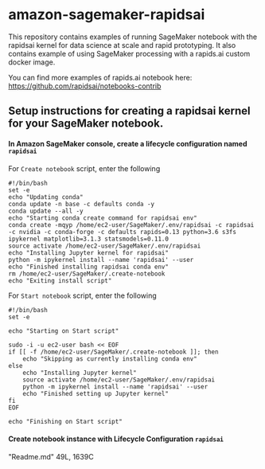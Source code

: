 # amazon-sagemaker-rapidsai

This repository contains examples of running SageMaker notebook with the rapidsai kernel for data science at scale and rapid prototyping. It also contains example of using SageMaker processing with a rapids.ai custom docker image.

You can find more examples of rapids.ai notebook here:
https://github.com/rapidsai/notebooks-contrib

## Setup instructions for creating a rapidsai kernel for your SageMaker notebook.


#### In Amazon SageMaker console, create a lifecycle configuration named `rapidsai`
For `Create notebook` script, enter the following

```
#!/bin/bash
set -e
echo "Updating conda"
conda update -n base -c defaults conda -y
conda update --all -y
echo "Starting conda create command for rapidsai env"
conda create -mqyp /home/ec2-user/SageMaker/.env/rapidsai -c rapidsai -c nvidia -c conda-forge -c defaults rapids=0.13 python=3.6 s3fs ipykernel matplotlib=3.1.3 statsmodels=0.11.0
source activate /home/ec2-user/SageMaker/.env/rapidsai
echo "Installing Jupyter kernel for rapidsai"
python -m ipykernel install --name 'rapidsai' --user
echo "Finished installing rapidsai conda env"
rm /home/ec2-user/SageMaker/.create-notebook
echo "Exiting install script"
```


For `Start notebook` script, enter the following

```
#!/bin/bash
set -e

echo "Starting on Start script"

sudo -i -u ec2-user bash << EOF
if [[ -f /home/ec2-user/SageMaker/.create-notebook ]]; then
    echo "Skipping as currently installing conda env"
else
    echo "Installing Jupyter kernel"
    source activate /home/ec2-user/SageMaker/.env/rapidsai
    python -m ipykernel install --name 'rapidsai' --user
    echo "Finished setting up Jupyter kernel"
fi
EOF

echo "Finishing on Start script"
```

#### Create notebook instance with Lifecycle Configuration `rapidsai`
"Readme.md" 49L, 1639C

